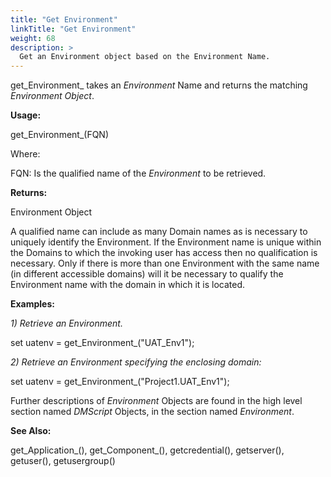 ```yaml
---
title: "Get Environment"
linkTitle: "Get Environment"
weight: 68
description: >
  Get an Environment object based on the Environment Name. 
---
```


get_Environment_ takes an _Environment_ Name and returns the matching _Environment Object_.

**Usage:**

get_Environment_(FQN)

Where:

FQN: Is the qualified name of the _Environment_ to be retrieved.

**Returns:**

Environment Object

A qualified name can include as many Domain names as is necessary to uniquely identify the Environment. If the Environment name is unique within the Domains to which the invoking user has access then no qualification is necessary. Only if there is more than one Environment with the same name (in different accessible domains) will it be necessary to qualify the Environment name with the domain in which it is located.

**Examples:**

_1) Retrieve an Environment._

set uatenv = get_Environment_("UAT\_Env1");

_2) Retrieve an Environment specifying the enclosing domain:_

set uatenv = get_Environment_("Project1.UAT\_Env1");

Further descriptions of _Environment_ Objects are found in the high level section named _DMScript_ Objects, in the section named _Environment_.

**See Also:**

get_Application_(), get_Component_(), getcredential(), getserver(), getuser(), getusergroup()
